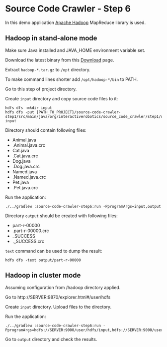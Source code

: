 # Source Code Crawler - Step 6

In this demo application [Apache Hadoop](http://hadoop.apache.org/) MapReduce library is used.

## Hadoop in stand-alone mode

Make sure Java installed and JAVA_HOME environment variable set.

Download the latest binary from this [Download](https://hadoop.apache.org/releases.html) page.

Extract ```hadoop-*.tar.gz``` to ```/opt``` directory.

To make command lines shorter add ```/opt/hadoop-*/bin``` to PATH.

Go to this step of project directory.

Create ```input``` directory and copy source code files to it:

```
hdfs dfs -mkdir input
hdfs dfs -put {PATH_TO_PROJECT}/source-code-crawler-step1/src/main/java/org/interactiverobotics/source_code_crawler/step1/dummy/*.java input
```

Directory should contain following files:

+ Animal.java
+ .Animal.java.crc
+ Cat.java
+ .Cat.java.crc
+ Dog.java
+ .Dog.java.crc
+ Named.java
+ .Named.java.crc
+ Pet.java
+ .Pet.java.crc

Run the application:

```
./../gradlew :source-code-crawler-step6:run -PprogramArgs=input,output
```

Directory ```output``` should be created with following files:

+ part-r-00000
+ .part-r-00000.crc
+ _SUCCESS
+ ._SUCCESS.crc

```text``` command can be used to dump the result:

```
hdfs dfs -text output/part-r-00000
```

## Hadoop in cluster mode

Assuming configuration from /hadoop directory applied.

Go to http://SERVER:9870/explorer.html#/user/hdfs

Create ```input``` directory. Upload files to the directory.

Run the application:

```
./../gradlew :source-code-crawler-step6:run -PprogramArgs=hdfs://SERVER:9000/user/hdfs/input,hdfs://SERVER:9000/user/hdfs/output
```

Go to ```output``` directory and check the results.
